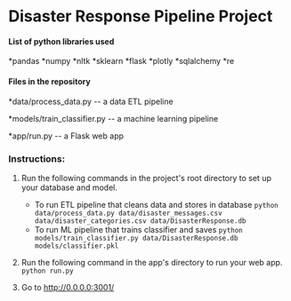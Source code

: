 # Disaster Response Pipeline Project

####  List of python libraries used
*pandas
*numpy
*nltk
*sklearn
*flask
*plotly
*sqlalchemy
*re

#### Files in the repository

*data/process_data.py -- a data ETL pipeline

*models/train_classifier.py -- a machine learning pipeline

*app/run.py -- a Flask web app


### Instructions:
1. Run the following commands in the project's root directory to set up your database and model.

    - To run ETL pipeline that cleans data and stores in database
        `python data/process_data.py data/disaster_messages.csv data/disaster_categories.csv data/DisasterResponse.db`
    - To run ML pipeline that trains classifier and saves
        `python models/train_classifier.py data/DisasterResponse.db models/classifier.pkl`

2. Run the following command in the app's directory to run your web app.
    `python run.py`

3. Go to http://0.0.0.0:3001/
